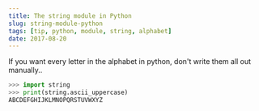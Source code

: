 ```yaml
---
title: The string module in Python
slug: string-module-python
tags: [tip, python, module, string, alphabet]
date: 2017-08-20
---
```


If you want every letter in the alphabet in python, don't write them all out
manually.. <!--more-->

```python
>>> import string
>>> print(string.ascii_uppercase)
ABCDEFGHIJKLMNOPQRSTUVWXYZ
```


